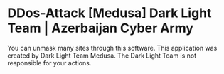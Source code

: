 # DDos-Attack [Medusa] Dark Light Team  | Azerbaijan Cyber Army
You can unmask many sites through this software.
This application was created by Dark Light Team Medusa.
The Dark Light Team is not responsible for your actions.
